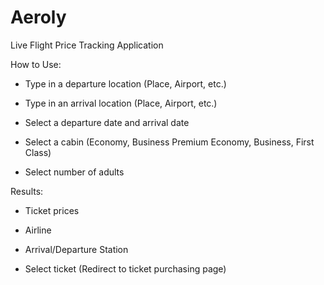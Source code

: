 # Aeroly

Live Flight Price Tracking Application

How to Use:

  - Type in a departure location (Place, Airport, etc.)
  
  - Type in an arrival location (Place, Airport, etc.)
  
  - Select a departure date and arrival date
  
  - Select a cabin (Economy, Business Premium Economy, Business, First Class)
  
  - Select number of adults
  
Results: 

  - Ticket prices
  
  - Airline
  
  - Arrival/Departure Station 
  
  - Select ticket (Redirect to ticket purchasing page)
